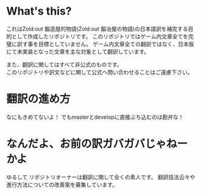 # What's this?
これはZold:out 鍛造屋的物語(Zold:out 鍛冶屋の物語)の日本語訳を補完する目的として作成したリポジトリです。 
このリポジトリではゲーム内文章全てを完璧に訳す事を目標としていません。 
ゲーム内文章全ての翻訳ではなく、日本版にて未実装となった文章を主な対象として翻訳しています。  
  
また、翻訳に関してはすべて非公式のものです。  
このリポジトリや訳文などに関して公式へ問い合わせることはご遠慮下さい。  


# 翻訳の進め方
なにもきめてないよ！
でもmasterとdevelopに直接ぶち込むのは勘弁な！

# なんだよ、お前の訳ガバガバじゃねーかよ
ゆるして
リポジトリオーナーは翻訳に関して全くの素人です。
翻訳技法云々や進行方法についての改善案を募集しています。
